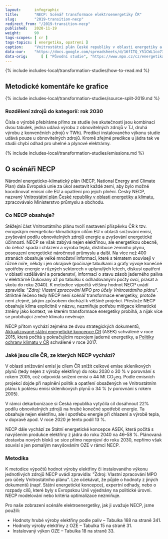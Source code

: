 ```yaml
---
layout:      infographic
title:       "NECP: Scénář transformace elektroenergetiky ČR"
slug:        "2019-transition-necp"
redirect_from: "/2019-transition-necp"
published:   2020-11-19
weight:      90
tags-scopes: [ cr ]
tags-topics: [ energetika, opatreni ]
caption:     "Vnitrostátní plán České republiky v oblasti energetiky a klimatu (NECP) popisuje český příspěvek k cílům EU na snižování emisí, zvyšování podílu obnovitelných zdrojů energie a zvýšení energetické účinnosti. Tato grafika shrnuje proměnu české elektroenergetiky do roku 2030 podle tohoto plánu. "
data-our:    "https://docs.google.com/spreadsheets/d/16fITQ_Y51CWL1co734tU5hHQUAf298chxxr3q0-lFWI/edit"
data-orig:   	[ [ "Původní studie", "https://www.mpo.cz/cz/energetika/strategicke-a-koncepcni-dokumenty/vnitrostatni-plan-ceske-republiky-v-oblasti-energetiky-a-klimatu--252016/" ] ]
---
```


{% include includes-local/transformation-studies/how-to-read.md %}

## Metodické komentáře ke grafice

{% include includes-local/transformation-studies/source-split-2019.md %}

### Rozdělení zdrojů do kategorií: rok 2030

Čísla o výrobě přebíráme přímo ze studie (ve skutečnosti jsou kombinací dvou tabulek, jedna udává výrobu z obnovitelných zdrojů v TJ, druhá výrobu z konvenčních zdrojů v TWh). Predikci instalovaného výkonu studie udává pouze u obnovitelných zdrojů. Kromě zřejmé predikce u jádra tak ve studii chybí odhad pro uhelné a plynové elektrárny.

{% include includes-local/transformation-studies/emissions.md %}

## O scénáři NECP

Národní energeticko-klimatický plán (NECP, National Energy and Climate Plan) dala
Evropská unie za úkol sestavit každé zemi, aby bylo možné koordinovat emisní cíle EU a opatření pro jejich plnění. Český NECP, nazvaný [Vnitrostátní plán České republiky v oblasti energetiky a klimatu](https://www.mpo.cz/cz/energetika/strategicke-a-koncepcni-dokumenty/vnitrostatni-plan-ceske-republiky-v-oblasti-energetiky-a-klimatu--252016/), zpracovávalo Ministerstvo průmyslu a obchodu.

### Co NECP obsahuje?

Stěžejní část Vnitrostátního plánu tvoří nastavení příspěvku ČR k tzv. evropským energeticko-klimatickým cílům EU v oblasti snižování emisí, zvyšování podílu obnovitelných zdrojů energie a zvyšování energetické účinnosti. NECP se však zabývá nejen elektřinou, ale energetikou obecně, do čehož spadá i chlazení a výroba tepla, distribuce zemního plynu, posouzení energetické náročnosti průmyslu a další. Na více než 400 stranách obsahuje velké množství informací, které s tématem souvisejí v různé míře, někdy i jen okrajově (počínaje tabulkami a grafy vývoje konečné spotřeby energie v různých sektorech v uplynulých letech, diskusí opatření v oblasti vzdělávání a poradenství, informací o stavu zásob jaderného paliva v elektrárně Dukovany až po tabulku s odhadovanými počty ovcí, prasat a skotu do roku 2040). K metodice výpočtů většiny hodnot NECP uvádí zpravidla: "*Zdroj: Vlastní zpracování MPO pro účely Vnitrostátního plánu*".
Striktně řečeno tedy NECP není scénář transformace energetiky, protože není zřejmé, jakým způsobem dochází k většině projekcí. Přestože NECP obsahuje klima explicitně v názvu, nezmiňuje potřebu mitigace klimatické změny jako kontext, ve kterém transformace energetiky probíhá, a nijak více se probíhající změně klimatu nevěnuje.

NECP přitom vychází zejména ze dvou strategických dokumentů, [Aktualizované státní energetické koncepce ČR](https://www.mpo.cz/dokument158059.html) (ASEK) schválené v roce 2015, která počítá s pokračujícím rozvojem jaderné energetiky, a [Politiky ochrany klimatu v ČR](https://www.mzp.cz/web/edice.nsf/6d13b004071d0140c12569e700154acb/e5b3d869ad7b5eaac12582170038df44?OpenDocument) schválené v roce 2017.

### Jaké jsou cíle ČR, ze kterých NECP vychází?

V oblasti snižování emisí je cílem ČR snížit celkové emise skleníkových plynů (tedy nejen z výroby elektřiny) do roku 2030 o 30 % v porovnání s rokem 2005, což odpovídá snížení emisí o 44 Mt CO<sub>2</sub>eq. Podle emisních projekcí dojde při naplnění politik a opatření obsažených ve Vnitrostátním plánu k poklesu emisí skleníkových plynů o 34 % (v porovnání s rokem 2005).

V rámci dekarbonizace si Česká republika vytyčila cíl dosáhnout 22% podílu obnovitelných zdrojů na hrubé konečné spotřebě energie. Ta obsahuje  nejen elektřinu, ale i spotřebu energie při chlazení a výrobě tepla, v dopravě apod. V roce 2020 je tento podíl 13 %.

NECP dále vychází ze Státní energetické koncepce ASEK, která počítá s navýšením produkce elektřiny z jádra do roku 2040 na 46–58 %. Plánovaná dostavba nových bloků se sice přímo neprojeví do roku 2030, nepřímo však souvisí s jen pomalým navyšováním OZE v rámci NECP.

### Metodika

K metodice výpočtů hodnot výroby elektřiny či instalovaného výkonu jednotlivých zdrojů NECP uvádí zpravidla: "Zdroj: Vlastní zpracování MPO pro účely Vnitrostátního plánu". Lze očekávat, že půjde o hodnoty z jiných dokumentů (např. Státní energetické koncepce), expertní odhady, nebo o rozpady cílů, které byly s Evropskou Unií vyjednány na politické úrovni. NECP modelování nebo kritéria optimalizace nezmiňuje.

Pro naše zobrazení scénáře elektroenergetiky, jak ji uvažuje NECP, jsme použili:

* Hodnoty hrubé výroby elektřiny podle paliv – Tabulka 168 na straně 341.
* Hodnoty výroby elektřiny z OZE – Tabulka 15 na straně 31.
* Instalovaný výkon OZE – Tabulka 18 na straně 33.
